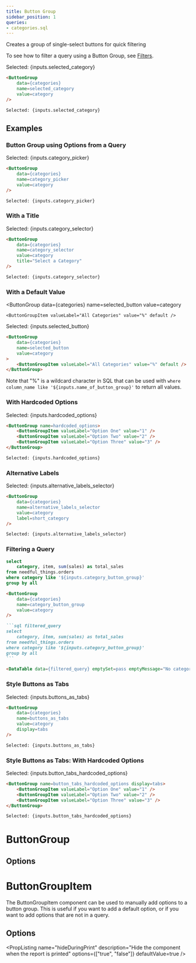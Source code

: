 ```yaml
---
title: Button Group
sidebar_position: 1
queries:
- categories.sql
---
```


Creates a group of single-select buttons for quick filtering

To see how to filter a query using a Button Group, see [Filters](/core-concepts/filters).

<ButtonGroup 
    data={categories} 
    name=selected_category 
    value=category
/>

Selected: {inputs.selected_category}

```markdown
<ButtonGroup 
    data={categories} 
    name=selected_category 
    value=category
/>

Selected: {inputs.selected_category}
```

## Examples

### Button Group using Options from a Query

<ButtonGroup 
    data={categories} 
    name=category_picker 
    value=category
/>

Selected: {inputs.category_picker}

```markdown
<ButtonGroup 
    data={categories} 
    name=category_picker 
    value=category
/>

Selected: {inputs.category_picker}
```

### With a Title

<ButtonGroup 
    data={categories} 
    name=category_selector 
    value=category
    title="Select a Category"
/>

Selected: {inputs.category_selector}

```markdown
<ButtonGroup 
    data={categories} 
    name=category_selector 
    value=category
    title="Select a Category"
/>

Selected: {inputs.category_selector}
```

### With a Default Value

<ButtonGroup
    data={categories}
    name=selected_button
    value=category
>
    <ButtonGroupItem valueLabel="All Categories" value="%" default />
</ButtonGroup>

Selected: {inputs.selected_button}

````markdown
<ButtonGroup
    data={categories} 
    name=selected_button
    value=category
>
    <ButtonGroupItem valueLabel="All Categories" value="%" default />
</ButtonGroup>
````

Note that "%" is a wildcard character in SQL that can be used with `where column_name like '${inputs.name_of_button_group}'` to return all values.


### With Hardcoded Options

<ButtonGroup name=hardcoded_options>
    <ButtonGroupItem valueLabel="Option One" value="1" />
    <ButtonGroupItem valueLabel="Option Two" value="2" />
    <ButtonGroupItem valueLabel="Option Three" value="3" />
</ButtonGroup>

Selected: {inputs.hardcoded_options}


````markdown
<ButtonGroup name=hardcoded_options>
    <ButtonGroupItem valueLabel="Option One" value="1" />
    <ButtonGroupItem valueLabel="Option Two" value="2" />
    <ButtonGroupItem valueLabel="Option Three" value="3" />
</ButtonGroup>

Selected: {inputs.hardcoded_options}
````

### Alternative Labels

<ButtonGroup
    data={categories} 
    name=alternative_labels_selector
    value=category
    label=short_category
/>

Selected: {inputs.alternative_labels_selector}


````markdown
<ButtonGroup
    data={categories} 
    name=alternative_labels_selector
    value=category
    label=short_category
/>

Selected: {inputs.alternative_labels_selector}
````

### Filtering a Query

<ButtonGroup
    data={categories} 
    name=category_button_group
    value=category
/>

```sql filtered_query
select 
    category, item, sum(sales) as total_sales
from needful_things.orders
where category like '${inputs.category_button_group}'
group by all
```

<DataTable data={filtered_query} emptySet=pass emptyMessage="No category selected"/>


````markdown
<ButtonGroup
    data={categories} 
    name=category_button_group
    value=category
/>

```sql filtered_query
select 
    category, item, sum(sales) as total_sales
from needful_things.orders
where category like '${inputs.category_button_group}'
group by all
```

<DataTable data={filtered_query} emptySet=pass emptyMessage="No category selected"/>
````

### Style Buttons as Tabs

<ButtonGroup 
    data={categories} 
    name=buttons_as_tabs
    value=category
    display=tabs
/>

Selected: {inputs.buttons_as_tabs}

```markdown
<ButtonGroup 
    data={categories} 
    name=buttons_as_tabs 
    value=category
    display=tabs
/>

Selected: {inputs.buttons_as_tabs}
```

### Style Buttons as Tabs: With Hardcoded Options

<ButtonGroup name=button_tabs_hardcoded_options display=tabs>
    <ButtonGroupItem valueLabel="Option One" value="1" />
    <ButtonGroupItem valueLabel="Option Two" value="2" />
    <ButtonGroupItem valueLabel="Option Three" value="3" />
</ButtonGroup>

Selected: {inputs.button_tabs_hardcoded_options}


````markdown
<ButtonGroup name=button_tabs_hardcoded_options display=tabs>
    <ButtonGroupItem valueLabel="Option One" value="1" />
    <ButtonGroupItem valueLabel="Option Two" value="2" />
    <ButtonGroupItem valueLabel="Option Three" value="3" />
</ButtonGroup>

Selected: {inputs.button_tabs_hardcoded_options}
````


# ButtonGroup

## Options

<PropListing 
    name="name"
    description="Name of the button group, used to reference the selected value elsewhere as {`{inputs.name}`}"
    required=true
/>
<PropListing 
    name="preset"
    description="Preset values to use"
    options="dates"
/>
<PropListing 
    name="data"
    description="Query name, wrapped in curly braces"
    options="query name"
/>
<PropListing 
    name="value"
    description="Column name from the query containing values to pick from"
    options="column name"
/>
<PropListing 
    name="label"
    description="Column name from the query containing labels to display instead of the values (e.g., you may want to have the drop-down use `customer_id` as the value, but show `customer_name` to your users)"
    options="column name"
    defaultValue="Uses the column in value"
/>
<PropListing 
    name="title"
    description="Title to display above the button group"
    options="string"
/>
<PropListing 
    name="order"
    description="Column to sort options by"
    options="column name"
    defaultValue="Uses the same order as the query in `data`"
/>
<PropListing 
    name="where"
    description="SQL where fragment to filter options by (e.g., where sales > 40000)"
    options="SQL where clause"
/>
<PropListing 
    name="display"
    description="Displays tabs with button logic and functionality"
    options="tabs"
/>

# ButtonGroupItem

The ButtonGroupItem component can be used to manually add options to a button group. This is useful if you want to add a default option, or if you want to add options that are not in a query.

## Options

<PropListing 
    name="value"
    description="Value to use when the option is selected"
    required=true
/>
<PropListing 
    name="valueLabel"
    description="Label to display for the option in the dropdown"
    options="string"
    defaultValue="Uses value"
/>
<PropListing 
    name="hideDuringPrint"
    description="Hide the component when the report is printed"
    options={["true", "false"]}
    defaultValue=true
/>
